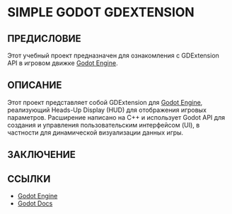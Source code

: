# **SIMPLE GODOT GDEXTENSION**

## ПРЕДИСЛОВИЕ

Этот учебный проект предназначен для ознакомления с GDExtension API в игровом движке [Godot Engine](https://godotengine.org).

## ОПИСАНИЕ

Этот проект представляет собой GDExtension для [Godot Engine](https://godotengine.org), реализующий Heads-Up Display (HUD) для отображения игровых параметров. Расширение написано на C++ и использует Godot API для создания и управления пользовательским интерфейсом (UI), в частности для динамической визуализации данных игры.

## ЗАКЛЮЧЕНИЕ

## ССЫЛКИ

* [Godot Engine](https://godotengine.org)
* [Godot Docs](https://docs.godotengine.org/en/stable/index.html)
